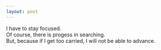 ```yaml
---
layout: post
---
```

  

I have to stay focused.  
Of course, there is progess in searching.  
But, because if I get too carried, I will not be able to advance.  
